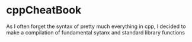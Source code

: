 # cppCheatBook
As I often forget the syntax of pretty much everything in cpp, I decided to make a compilation of fundamental sytanx and standard library functions
